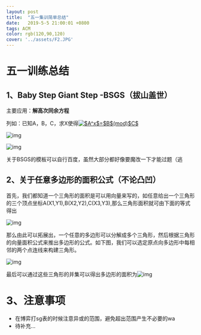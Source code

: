 ```yaml
---
layout: post
title:  "五一集训简单总结"
date:   2019-5-5 21:00:01 +0800
tags: ACM
color: rgb(120,90,120)
cover: '../assets/F2.JPG'
---
```


# 五一训练总结

## 1、Baby Step Giant Step -BSGS（拔山盖世）

主要应用：**解高次同余方程**

列如：已知A，B，C，求X使得<a href="https://www.codecogs.com/eqnedit.php?latex=$A^x$=$B$(mod)$C$" target="_blank"><img src="https://latex.codecogs.com/gif.latex?$A^x$=$B$(mod)$C$" title="$A^x$=$B$(mod)$C$" /></a>

![img](https://img-blog.csdn.net/20180808210328607?watermark/2/text/aHR0cHM6Ly9ibG9nLmNzZG4ubmV0L3NvZGFjb2Nv/font/5a6L5L2T/fontsize/400/fill/I0JBQkFCMA==/dissolve/70)

![img](https://img-blog.csdn.net/2018080821062443?watermark/2/text/aHR0cHM6Ly9ibG9nLmNzZG4ubmV0L3NvZGFjb2Nv/font/5a6L5L2T/fontsize/400/fill/I0JBQkFCMA==/dissolve/70)

关于BSGS的模板可以自行百度，虽然大部分都好像要魔改一下才能过题（逃

## 2、关于任意多边形的面积公式（不论凸凹）

首先，我们都知道一个三角形的面积是可以用向量来写的，如任意给出一个三角形的三个顶点坐标A(X1,Y1),B(X2,Y2),C(X3,Y3),那么三角形面积就可由下面的等式得出

![img](https://img-blog.csdn.net/20160412101024455?watermark/2/text/aHR0cDovL2Jsb2cuY3Nkbi5uZXQv/font/5a6L5L2T/fontsize/400/fill/I0JBQkFCMA==/dissolve/70/gravity/SouthEast)

那么由此可以拓展出，一个任意的多边形可以分解成多个三角形，然后根据三角形的向量面积公式来推出多边形的公式。如下图，我们可以选定原点向多边形中每相邻的两个点连线来构建三角形。

![img](http://t1.aixinxi.net/o_1cgjm939p1hfdbubgqu88217iva.png-w.jpg)

最后可以通过这些三角形的并集可以得出多边形的面积为![img](https://img-blog.csdn.net/20160412102220679?watermark/2/text/aHR0cDovL2Jsb2cuY3Nkbi5uZXQv/font/5a6L5L2T/fontsize/400/fill/I0JBQkFCMA==/dissolve/70/gravity/SouthEast)



# 3、注意事项

- 在博弈打sg表的时候注意异或的范围，避免超出范围产生不必要的wa
- 待补充…
